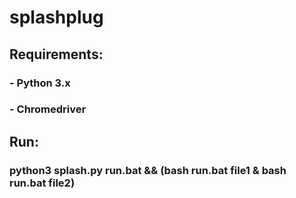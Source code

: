 # splashplug

## Requirements:

### - Python 3.x
### - Chromedriver

## Run: 

### python3 splash.py run.bat && (bash run.bat file1 & bash run.bat file2)
